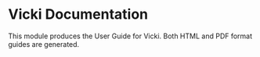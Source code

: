 # Vicki Documentation

This module produces the User Guide for Vicki. Both HTML and PDF format guides are generated.